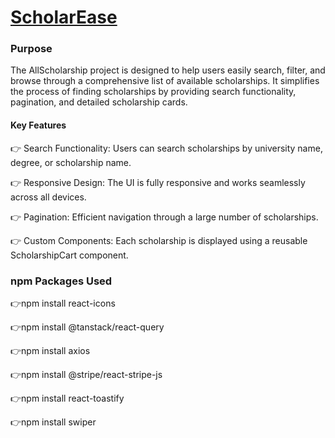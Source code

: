 # [ScholarEase](https://scholar-ease-c79fe.web.app/)

### Purpose

The AllScholarship project is designed to help users easily search, filter, and browse through a comprehensive list of available scholarships. It simplifies the process of finding scholarships by providing search functionality, pagination, and detailed scholarship cards.

#### Key Features

👉 Search Functionality: Users can search scholarships by university name, degree, or scholarship name.

👉 Responsive Design: The UI is fully responsive and works seamlessly across all devices.

👉 Pagination: Efficient navigation through a large number of scholarships.

👉 Custom Components: Each scholarship is displayed using a reusable ScholarshipCart component.

### npm Packages Used

👉npm install react-icons

👉npm install @tanstack/react-query

👉npm install axios

👉npm install @stripe/react-stripe-js

👉npm install react-toastify

👉npm install swiper
